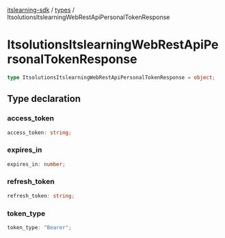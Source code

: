 [itslearning-sdk](../../modules.md) / [types](../index.md) / ItsolutionsItslearningWebRestApiPersonalTokenResponse

# ItsolutionsItslearningWebRestApiPersonalTokenResponse

```ts
type ItsolutionsItslearningWebRestApiPersonalTokenResponse = object;
```

## Type declaration

### access\_token

```ts
access_token: string;
```

### expires\_in

```ts
expires_in: number;
```

### refresh\_token

```ts
refresh_token: string;
```

### token\_type

```ts
token_type: "Bearer";
```
